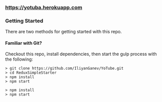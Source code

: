 ### https://yotuba.herokuapp.com

### Getting Started

There are two methods for getting started with this repo.

#### Familiar with Git?
Checkout this repo, install dependencies, then start the gulp process with the following:

```
> git clone https://github.com/IliyanGanev/YoTube.git
> cd ReduxSimpleStarter
> npm install
> npm start
```

```
> npm install
> npm start
```
